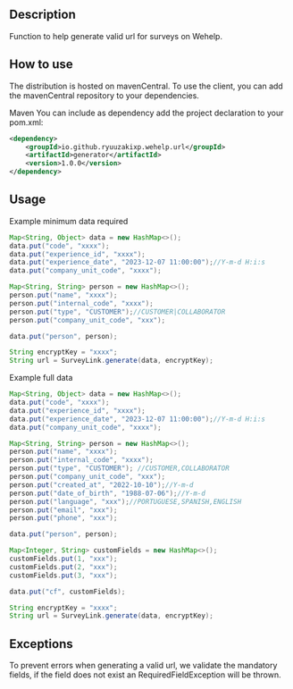 ## Description

Function to help generate valid url for surveys on Wehelp.

## How to use
The distribution is hosted on mavenCentral. To use the client, you can add the mavenCentral repository to your dependencies.

Maven
You can include as dependency add the project declaration to your pom.xml:

```xml
<dependency>
    <groupId>io.github.ryuuzakixp.wehelp.url</groupId>
    <artifactId>generator</artifactId>
    <version>1.0.0</version>
</dependency>
```

## Usage

Example minimum data required

```java
Map<String, Object> data = new HashMap<>();
data.put("code", "xxxx");
data.put("experience_id", "xxxx");
data.put("experience_date", "2023-12-07 11:00:00");//Y-m-d H:i:s
data.put("company_unit_code", "xxxx");

Map<String, String> person = new HashMap<>();
person.put("name", "xxxx");
person.put("internal_code", "xxxx");
person.put("type", "CUSTOMER");//CUSTOMER|COLLABORATOR
person.put("company_unit_code", "xxx");

data.put("person", person);

String encryptKey = "xxxx";
String url = SurveyLink.generate(data, encryptKey);

```
Example full data

```java
Map<String, Object> data = new HashMap<>();
data.put("code", "xxxx");
data.put("experience_id", "xxxx");
data.put("experience_date", "2023-12-07 11:00:00");//Y-m-d H:i:s
data.put("company_unit_code", "xxxx");

Map<String, String> person = new HashMap<>();
person.put("name", "xxxx");
person.put("internal_code", "xxxx");
person.put("type", "CUSTOMER"); //CUSTOMER,COLLABORATOR
person.put("company_unit_code", "xxx");
person.put("created_at", "2022-10-10");//Y-m-d
person.put("date_of_birth", "1988-07-06");//Y-m-d
person.put("language", "xxx");//PORTUGUESE,SPANISH,ENGLISH
person.put("email", "xxx");
person.put("phone", "xxx");

data.put("person", person);

Map<Integer, String> customFields = new HashMap<>();
customFields.put(1, "xxx");
customFields.put(2, "xxx");
customFields.put(3, "xxx");

data.put("cf", customFields);

String encryptKey = "xxxx";
String url = SurveyLink.generate(data, encryptKey);

```

## Exceptions

To prevent errors when generating a valid url, we validate the mandatory fields, if the field does not exist an RequiredFieldException will be thrown.
